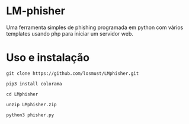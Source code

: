 # LM-phisher

Uma ferramenta simples de phishing programada em python com vários templates usando php para iniciar um servidor web.

# Uso e instalação
```
git clone https://github.com/losmust/LMphisher.git
```
```
pip3 install colorama
```
```
cd LMphisher
```
```
unzip LMphisher.zip
```
```
python3 phisher.py
